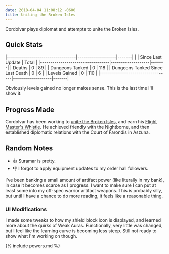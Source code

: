 ```yaml
---
date: 2018-04-04 11:08:12 -0600
title: Uniting the Broken Isles
---
```

Cordolvar plays diplomat and attempts to unite the Broken Isles.

## Quick Stats

|----------------------------------|-------------------|-------|
|                                  | Since Last Update | Total |
|----------------------------------|-------------------|-------|
| Deaths                           | 0                 | 89    |
| Dungeons Tanked                  | 0                 | 118   |
| Dungeons Tanked Since Last Death | 0                 | 6     |
| Levels Gained                    | 0                 | 110   |
|----------------------------------|-------------------|-------|

Obviously levels gained no longer makes sense. This is the last time I'll show it.

## Progress Made

Cordolvar has been working to [unite the Broken Isles](https://www.wowdb.com/quests/45727-uniting-the-isles), and earn his [Flight Master's Whistle](https://www.wowdb.com/items/141605-flight-masters-whistle). He achieved friendly with the Nightborne, and then established diplomatic relations with the Court of Farondis in Aszuna.

## Random Notes

* &#x1f44d; Suramar is pretty.
* &#x1f44e; I forgot to apply equipment updates to my order hall followers.

I've been banking a small amount of artifact power (like literally in my bank), in case it becomes scarce as I progress. I want to make sure I can put at least some into my off-spec warrior artifact weapons. This is probably silly, but until I have a chance to do more reading, it feels like a reasonable thing.

### UI Modifications

I made some tweaks to how my shield block icon is displayed, and learned more about the quirks of Weak Auras. Functionally, very little was changed, but I feel like the learning curve is becoming less steep. Still not ready to show what I'm working on though.

{% include powers.md %}
